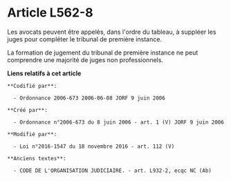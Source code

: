 # Article L562-8

Les avocats peuvent être appelés, dans l'ordre du tableau, à suppléer les juges pour compléter le tribunal de première
instance.

La formation de jugement du tribunal de première instance ne peut comprendre une majorité de juges non professionnels.

**Liens relatifs à cet article**

	**Codifié par**:

	  - Ordonnance 2006-673 2006-06-08 JORF 9 juin 2006

	**Créé par**:

	  - Ordonnance n°2006-673 du 8 juin 2006 - art. 1 (V) JORF 9 juin 2006

	**Modifié par**:

	  - Loi n°2016-1547 du 18 novembre 2016 - art. 112 (V)

	**Anciens textes**:

	  - CODE DE L'ORGANISATION JUDICIAIRE. - art. L932-2, ecqc NC (Ab)
